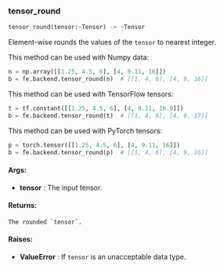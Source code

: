 

### tensor_round
```python
tensor_round(tensor:~Tensor) -> ~Tensor
```
Element-wise rounds the values of the `tensor` to nearest integer.

This method can be used with Numpy data:
```python
n = np.array([[1.25, 4.5, 6], [4, 9.11, 16]])
b = fe.backend.tensor_round(n)  # [[1, 4, 6], [4, 9, 16]]
```

This method can be used with TensorFlow tensors:
```python
t = tf.constant([[1.25, 4.5, 6], [4, 9.11, 16.9]])
b = fe.backend.tensor_round(t)  # [[1, 4, 6], [4, 9, 17]]
```

This method can be used with PyTorch tensors:
```python
p = torch.tensor([[1.25, 4.5, 6], [4, 9.11, 16]])
b = fe.backend.tensor_round(p)  # [[1, 4, 6], [4, 9, 16]]
```


#### Args:

* **tensor** :  The input tensor.

#### Returns:
    The rounded `tensor`.

#### Raises:

* **ValueError** :  If `tensor` is an unacceptable data type.